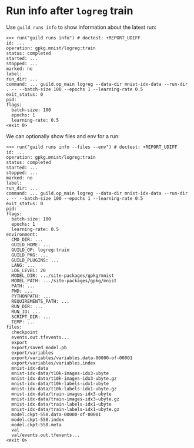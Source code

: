 # Run info after `logreg` train

Use `guild runs info` to show information about the latest run:

    >>> run("guild runs info") # doctest: +REPORT_UDIFF
    id: ...
    operation: gpkg.mnist/logreg:train
    status: completed
    started: ...
    stopped: ...
    marked: no
    label:
    run_dir: ...
    command: ... guild.op_main logreg --data-dir mnist-idx-data --run-dir . -- --batch-size 100 --epochs 1 --learning-rate 0.5
    exit_status: 0
    pid:
    flags:
      batch-size: 100
      epochs: 1
      learning-rate: 0.5
    <exit 0>

We can optionally show files and env for a run:

    >>> run("guild runs info --files --env") # doctest: +REPORT_UDIFF
    id: ...
    operation: gpkg.mnist/logreg:train
    status: completed
    started: ...
    stopped: ...
    marked: no
    label:
    run_dir: ...
    command: ... guild.op_main logreg --data-dir mnist-idx-data --run-dir . -- --batch-size 100 --epochs 1 --learning-rate 0.5
    exit_status: 0
    pid:
    flags:
      batch-size: 100
      epochs: 1
      learning-rate: 0.5
    environment:
      CMD_DIR: ...
      GUILD_HOME: ...
      GUILD_OP: logreg:train
      GUILD_PKG: ...
      GUILD_PLUGINS: ...
      LANG: ...
      LOG_LEVEL: 20
      MODEL_DIR: .../site-packages/gpkg/mnist
      MODEL_PATH: .../site-packages/gpkg/mnist
      PATH: ...
      PWD: ...
      PYTHONPATH: ...
      REQUIREMENTS_PATH: ...
      RUN_DIR: ...
      RUN_ID: ...
      SCRIPT_DIR: ...
      TEMP: ...
    files:
      checkpoint
      events.out.tfevents...
      export
      export/saved_model.pb
      export/variables
      export/variables/variables.data-00000-of-00001
      export/variables/variables.index
      mnist-idx-data
      mnist-idx-data/t10k-images-idx3-ubyte
      mnist-idx-data/t10k-images-idx3-ubyte.gz
      mnist-idx-data/t10k-labels-idx1-ubyte
      mnist-idx-data/t10k-labels-idx1-ubyte.gz
      mnist-idx-data/train-images-idx3-ubyte
      mnist-idx-data/train-images-idx3-ubyte.gz
      mnist-idx-data/train-labels-idx1-ubyte
      mnist-idx-data/train-labels-idx1-ubyte.gz
      model.ckpt-550.data-00000-of-00001
      model.ckpt-550.index
      model.ckpt-550.meta
      val
      val/events.out.tfevents...
    <exit 0>
